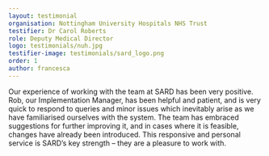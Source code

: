 ```yaml
---
layout: testimonial
organisation: Nottingham University Hospitals NHS Trust
testifier: Dr Carol Roberts
role: Deputy Medical Director
logo: testimonials/nuh.jpg
testifier-image: testimonials/sard_logo.png
order: 1
author: francesca
---
```


Our experience of working with the team at SARD has been very positive. Rob, our Implementation Manager, has been helpful and patient, and is very quick to respond to queries and minor issues which inevitably arise as we have familiarised ourselves with the system. The team has embraced suggestions for further improving it, and in cases where it is feasible, changes have already been introduced.  This responsive and personal service is SARD’s key strength – they are a pleasure to work with.
